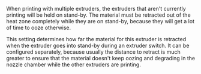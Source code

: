 When printing with multiple extruders, the extruders that aren't currently printing will be held on stand-by. The material must be retracted out of the heat zone completely while they are on stand-by, because they will get a lot of time to ooze otherwise.

This setting determines how far the material for this extruder is retracted when the extruder goes into stand-by during an extruder switch. It can be configured separately, because usually the distance to retract is much greater to ensure that the material doesn't keep oozing and degrading in the nozzle chamber while the other extruders are printing.